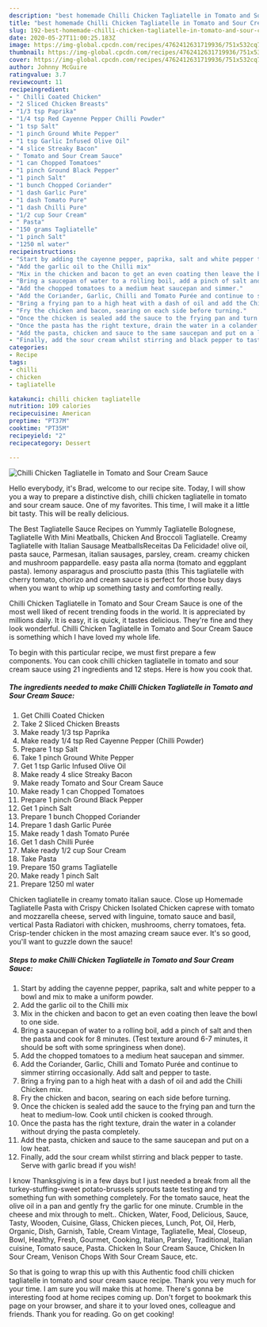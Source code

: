 ```yaml
---
description: "best homemade Chilli Chicken Tagliatelle in Tomato and Sour Cream Sauce recipe | how long to bake Chilli Chicken Tagliatelle in Tomato and Sour Cream Sauce"
title: "best homemade Chilli Chicken Tagliatelle in Tomato and Sour Cream Sauce recipe | how long to bake Chilli Chicken Tagliatelle in Tomato and Sour Cream Sauce"
slug: 192-best-homemade-chilli-chicken-tagliatelle-in-tomato-and-sour-cream-sauce-recipe-how-long-to-bake-chilli-chicken-tagliatelle-in-tomato-and-sour-cream-sauce
date: 2020-05-27T11:00:25.183Z
image: https://img-global.cpcdn.com/recipes/4762412631719936/751x532cq70/chilli-chicken-tagliatelle-in-tomato-and-sour-cream-sauce-recipe-main-photo.jpg
thumbnail: https://img-global.cpcdn.com/recipes/4762412631719936/751x532cq70/chilli-chicken-tagliatelle-in-tomato-and-sour-cream-sauce-recipe-main-photo.jpg
cover: https://img-global.cpcdn.com/recipes/4762412631719936/751x532cq70/chilli-chicken-tagliatelle-in-tomato-and-sour-cream-sauce-recipe-main-photo.jpg
author: Johnny McGuire
ratingvalue: 3.7
reviewcount: 11
recipeingredient:
- " Chilli Coated Chicken"
- "2 Sliced Chicken Breasts"
- "1/3 tsp Paprika"
- "1/4 tsp Red Cayenne Pepper Chilli Powder"
- "1 tsp Salt"
- "1 pinch Ground White Pepper"
- "1 tsp Garlic Infused Olive Oil"
- "4 slice Streaky Bacon"
- " Tomato and Sour Cream Sauce"
- "1 can Chopped Tomatoes"
- "1 pinch Ground Black Pepper"
- "1 pinch Salt"
- "1 bunch Chopped Coriander"
- "1 dash Garlic Pure"
- "1 dash Tomato Pure"
- "1 dash Chilli Pure"
- "1/2 cup Sour Cream"
- " Pasta"
- "150 grams Tagliatelle"
- "1 pinch Salt"
- "1250 ml water"
recipeinstructions:
- "Start by adding the cayenne pepper, paprika, salt and white pepper to a bowl and mix to make a uniform powder."
- "Add the garlic oil to the Chilli mix"
- "Mix in the chicken and bacon to get an even coating then leave the bowl to one side."
- "Bring a saucepan of water to a rolling boil, add a pinch of salt and then the pasta and cook for 8 minutes. (Test texture around 6-7 minutes, it should be soft with some springiness when done)."
- "Add the chopped tomatoes to a medium heat saucepan and simmer."
- "Add the Coriander, Garlic, Chilli and Tomato Purée and continue to simmer stirring occasionally. Add salt and pepper to taste."
- "Bring a frying pan to a high heat with a dash of oil and add the Chilli Chicken mix."
- "Fry the chicken and bacon, searing on each side before turning."
- "Once the chicken is sealed add the sauce to the frying pan and turn the heat to medium-low. Cook until chicken is cooked through."
- "Once the pasta has the right texture, drain the water in a colander without drying the pasta completely."
- "Add the pasta, chicken and sauce to the same saucepan and put on a low heat."
- "Finally, add the sour cream whilst stirring and black pepper to taste. Serve with garlic bread if you wish!"
categories:
- Recipe
tags:
- chilli
- chicken
- tagliatelle

katakunci: chilli chicken tagliatelle 
nutrition: 109 calories
recipecuisine: American
preptime: "PT37M"
cooktime: "PT35M"
recipeyield: "2"
recipecategory: Dessert

---
```



![Chilli Chicken Tagliatelle in Tomato and Sour Cream Sauce](https://img-global.cpcdn.com/recipes/4762412631719936/751x532cq70/chilli-chicken-tagliatelle-in-tomato-and-sour-cream-sauce-recipe-main-photo.jpg)

Hello everybody, it's Brad, welcome to our recipe site. Today, I will show you a way to prepare a distinctive dish, chilli chicken tagliatelle in tomato and sour cream sauce. One of my favorites. This time, I will make it a little bit tasty. This will be really delicious.

The Best Tagliatelle Sauce Recipes on Yummly Tagliatelle Bolognese, Tagliatelle With Mini Meatballs, Chicken And Broccoli Tagliatelle. Creamy Tagliatelle with Italian Sausage MeatballsReceitas Da Felicidade! olive oil, pasta sauce, Parmesan, italian sausages, parsley, cream. creamy chicken and mushroom pappardelle. easy pasta alla norma (tomato and eggplant pasta). lemony asparagus and prosciutto pasta (this This tagliatelle with cherry tomato, chorizo and cream sauce is perfect for those busy days when you want to whip up something tasty and comforting really.

Chilli Chicken Tagliatelle in Tomato and Sour Cream Sauce is one of the most well liked of recent trending foods in the world. It is appreciated by millions daily. It is easy, it is quick, it tastes delicious. They're fine and they look wonderful. Chilli Chicken Tagliatelle in Tomato and Sour Cream Sauce is something which I have loved my whole life.


To begin with this particular recipe, we must first prepare a few components. You can cook chilli chicken tagliatelle in tomato and sour cream sauce using 21 ingredients and 12 steps. Here is how you cook that.

<!--inarticleads1-->

##### The ingredients needed to make Chilli Chicken Tagliatelle in Tomato and Sour Cream Sauce:

1. Get  Chilli Coated Chicken
1. Take 2 Sliced Chicken Breasts
1. Make ready 1/3 tsp Paprika
1. Make ready 1/4 tsp Red Cayenne Pepper (Chilli Powder)
1. Prepare 1 tsp Salt
1. Take 1 pinch Ground White Pepper
1. Get 1 tsp Garlic Infused Olive Oil
1. Make ready 4 slice Streaky Bacon
1. Make ready  Tomato and Sour Cream Sauce
1. Make ready 1 can Chopped Tomatoes
1. Prepare 1 pinch Ground Black Pepper
1. Get 1 pinch Salt
1. Prepare 1 bunch Chopped Coriander
1. Prepare 1 dash Garlic Purée
1. Make ready 1 dash Tomato Purée
1. Get 1 dash Chilli Purée
1. Make ready 1/2 cup Sour Cream
1. Take  Pasta
1. Prepare 150 grams Tagliatelle
1. Make ready 1 pinch Salt
1. Prepare 1250 ml water


Chicken tagliatelle in creamy tomato italian sauce. Close up Homemade Tagliatelle Pasta with Crispy Chicken Isolated Chicken caprese with tomato and mozzarella cheese, served with linguine, tomato sauce and basil, vertical Pasta Radiatori with chicken, mushrooms, cherry tomatoes, feta. Crisp-tender chicken in the most amazing cream sauce ever. It&#39;s so good, you&#39;ll want to guzzle down the sauce! 

<!--inarticleads2-->

##### Steps to make Chilli Chicken Tagliatelle in Tomato and Sour Cream Sauce:

1. Start by adding the cayenne pepper, paprika, salt and white pepper to a bowl and mix to make a uniform powder.
1. Add the garlic oil to the Chilli mix
1. Mix in the chicken and bacon to get an even coating then leave the bowl to one side.
1. Bring a saucepan of water to a rolling boil, add a pinch of salt and then the pasta and cook for 8 minutes. (Test texture around 6-7 minutes, it should be soft with some springiness when done).
1. Add the chopped tomatoes to a medium heat saucepan and simmer.
1. Add the Coriander, Garlic, Chilli and Tomato Purée and continue to simmer stirring occasionally. Add salt and pepper to taste.
1. Bring a frying pan to a high heat with a dash of oil and add the Chilli Chicken mix.
1. Fry the chicken and bacon, searing on each side before turning.
1. Once the chicken is sealed add the sauce to the frying pan and turn the heat to medium-low. Cook until chicken is cooked through.
1. Once the pasta has the right texture, drain the water in a colander without drying the pasta completely.
1. Add the pasta, chicken and sauce to the same saucepan and put on a low heat.
1. Finally, add the sour cream whilst stirring and black pepper to taste. Serve with garlic bread if you wish!


I know Thanksgiving is in a few days but I just needed a break from all the turkey-stuffing-sweet potato-brussels sprouts taste testing and try something fun with something completely. For the tomato sauce, heat the olive oil in a pan and gently fry the garlic for one minute. Crumble in the cheese and mix through to melt.. Chicken, Water, Food, Delicious, Sauce, Tasty, Wooden, Cuisine, Glass, Chicken pieces, Lunch, Pot, Oil, Herb, Organic, Dish, Garnish, Table, Cream Vintage, Tagliatelle, Meal, Closeup, Bowl, Healthy, Fresh, Gourmet, Cooking, Italian, Parsley, Traditional, Italian cuisine, Tomato sauce, Pasta. Chicken In Sour Cream Sauce, Chicken In Sour Cream, Venison Chops With Sour Cream Sauce, etc. 

So that is going to wrap this up with this Authentic food chilli chicken tagliatelle in tomato and sour cream sauce recipe. Thank you very much for your time. I am sure you will make this at home. There's gonna be interesting food at home recipes coming up. Don't forget to bookmark this page on your browser, and share it to your loved ones, colleague and friends. Thank you for reading. Go on get cooking!

